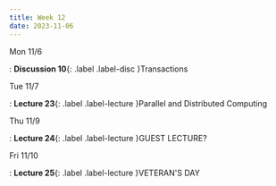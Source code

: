 ```yaml
---
title: Week 12
date: 2023-11-06
---
```


Mon 11/6

: **Discussion 10**{: .label .label-disc }Transactions

Tue 11/7

: **Lecture 23**{: .label .label-lecture }Parallel and Distributed Computing

Thu 11/9

: **Lecture 24**{: .label .label-lecture }GUEST LECTURE?

Fri 11/10

: **Lecture 25**{: .label .label-lecture }VETERAN'S DAY

